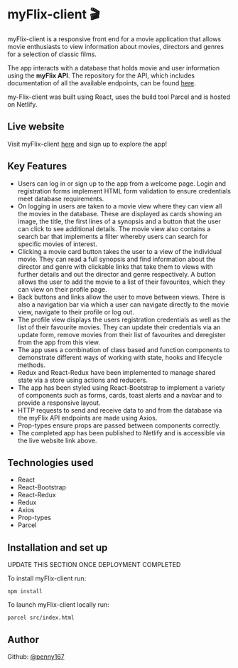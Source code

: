 # myFlix-client 🎬

myFlix-client is a responsive front end for a movie application that allows movie enthusiasts to view information about movies, directors and genres for a selection of classic films. 

The app interacts with a database that holds movie and user information using the **myFlix API**. The repository for the API, which includes documentation of all the available endpoints, can be found [here](https://github.com/Penny167/myFlix).

my-Flix-client was built using React, uses the build tool Parcel and is hosted on Netlify.

## Live website

Visit myFlix-client [here]() and sign up to explore the app!

## Key Features

- Users can log in or sign up to the app from a welcome page. Login and registration forms implement HTML form validation to ensure credentials meet database requirements.
- On logging in users are taken to a movie view where they can view all the movies in the database. These are displayed as cards showing an image, the title, the first lines of a synopsis and a button that the user can click to see additional details. The movie view also contains a search bar that implements a filter whereby users can search for specific movies of interest.
- Clicking a movie card button takes the user to a view of the individual movie. They can read a full synopsis and find information about the director and genre with clickable links that take them to views with further details and out the director and genre respectively. A button allows the user to add the movie to a list of their favourites, which they can view on their profile page.
- Back buttons and links allow the user to move between views. There is also a navigation bar via which a user can navigate directly to the movie view, navigate to their profile or log out.
- The profile view displays the users registration credentials as well as the list of their favourite movies. They can update their credentials via an update form, remove movies from their list of favourites and deregister from the app from this view.
- The app uses a combination of class based and function components to demonstrate different ways of working with state, hooks and lifecycle methods.
- Redux and React-Redux have been implemented to manage shared state via a store using actions and reducers. 
- The app has been styled using React-Bootstrap to implement a variety of components such as forms, cards, toast alerts and a navbar and to provide a responsive layout.
- HTTP requests to send and receive data to and from the database via the myFlix API endpoints are made using Axios.
- Prop-types ensure props are passed between components correctly.
- The completed app has been published to Netlify and is accessible via the live website link above.

## Technologies used

- React
- React-Bootstrap
- React-Redux
- Redux
- Axios
- Prop-types
- Parcel

## Installation and set up

UPDATE THIS SECTION ONCE DEPLOYMENT COMPLETED

To install myFlix-client run: 
```
npm install
```

To launch myFlix-client locally run:
```
parcel src/index.html
```

## Author
Github: [@penny167](https://github.com/Penny167)